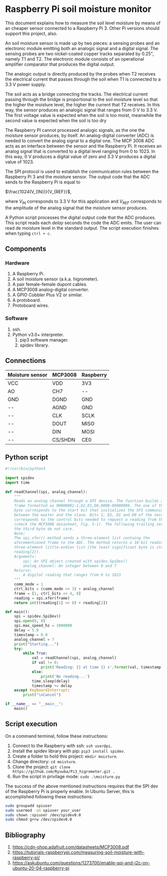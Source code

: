 # Raspberry Pi soil moisture monitor

This document explains how to measure the soil level moisture by means of an cheaper sensor connected to a Raspberry Pi 3. Other Pi versions should support this project, also. 

An soil moisture sensor is made up by two pieces: a sensing probes and an electronic module emitting both an analogic signal and a digital signal. The sensing probes are two nickel-coated copper tracks separated by 0.25", namely T1 and T2. The electronic module consists of an operational amplifier comparator that produces the digital output. 

The analogic output is directly produced by the probes when T2 receives the electrical current that passes through the soil when T1 is connected to a 3.3 V power supply.

The soil acts as a bridge connecting the tracks. The electrical current passing through the bridge is proportional to the soil moisture level so that the higher the moisture level, the higher the current that T2 receives. In this way, the sensor produces an analogic signal that ranges from 0 V to 3.3 V. The first voltage value is expected when the soil is too moist, meanwhile the second value is expected when the soil is too dry

The Raspberry PI cannot processed analogic signals, as the one the moisture sensor produces, by itself. An analog-digital converter (ADC) is needed to convert the analog signal to a digital one. The MCP 3008 ADC acts as an interface between the sensor and the Raspberry Pi. It receives an analog signal that is converted to a digital level ranging from 0 to 1023. In this way, 0 V produces a digital value of zero and 3.3 V produces a digital value of 1023.

The SPI protocol is used to establish the communication rules between the Raspberry Pi 3 and the moisture sensor. The output code that the ADC sends to the Raspberry Pi is equal to

$\frac{1024(V_{IN})}{V_{REF}}$,

where $V_{IN}$ corresponds to 3.3 V for this application and $V_{REF}$ corresponds to the amplitude of the analog signal that the moisture sensor produces.

A Python script processes the digital output code that the ADC produces. This script reads each *delay* seconds the code the ADC emits. The user can read de moisture level in the standard output. The script execution finishes when typing `ctrl + c`.

## Components

### Hardware

1. A Raspberry Pi.
2. A soil moisture sensor (a.k.a. higrometer).
3. A pair female-female dupont cables.
4. A MCP3008 analog-digital converter.
5. A GPIO Cobbler Plus V2 or similar.
6. A protoboard.
7. Protoboard wires.

### Software

1. ssh.
2. Python v3.0+ interpreter.
   1. pip3 software manager.
   2. spidev library.

## Connections

Moisture sensor  | MCP3008       | Raspberry
---------------  | ------------- | -------------
VCC              | VDD           | 3V3
AO               | CH7           | --
GND              | DGND          | GND
--               | AGND          | GND
--               | CLK           | SCLK
--               | DOUT          | MISO
--               | DIN           | MOSI
--               | CS/SHDN       | CE0

## Python script

```Python
#!/usr/bin/python3
 
import spidev
import time
 
def readChannel(spi, analog_channel):
    """
    Reads an analog channel through a SPI device. The function builds a 3-byte 
    frame formatted as 00000001-1,D2,D1,D0,0000-00000000. The one of the first
    byte corresponds to the start bit that initializes the SPI communication 
    between the master and the slave. Bits 1, D2, D1 and D0 of the second byte 
    corresponds to the control bits needed to request a reading from the ADC 
    (check the MCP3008 datasheet, Fig. 5-1). The following trailing zeros of 
    the third byte do not care.
    Note:
    The spi.xfer() method sends a three-element list containg the 
    aforementioned frame to the ADC. The method returns a 10-bit reading in a 
    three-element little-endian list (the least significant byte is stored in 
    reading[2]).
    Arguments:
        spi: An SPI object created with spidev.SpiDev()
        analog_channel: An integer between 0 and 7
    Returns:
        A digital reading that ranges from 0 to 1023
    """
    comm_mode = 1
    ctrl_bits = (comm_mode << 3) + analog_channel
    frame = [1, ctrl_bits << 4, 0]
    reading = spi.xfer(frame)
    return int((reading[1] << 8) + reading[2])

def main():
    spi = spidev.SpiDev()
    spi.open(0, 0)
    spi.max_speed_hz = 1000000
    delay = 5.0
    timestamp = 0.0
    analog_channel = 7
    print("Starting...")
    try:
        while True:
            val = readChannel(spi, analog_channel)
            if val != 0:
                print('Reading: {} at time {} s'.format(val, timestamp))
            else:
                print('No reading...')
            time.sleep(delay)
            timestamp += delay
    except KeyboardInterrupt:
        print("\nCancel")

if __name__ == "__main__":
    main()
```

## Script execution

On a command terminal, follow these instructions:

1. Connect to the Raspberry with ssh: `ssh user@pi`.
2. Install the spidev library with pip: `pip3 install spidev`.
3. Create a folder to hold this project: `mkdir moisture`.
4. Change directory: `cd moisture`.
5. Clone the project: `git clone https://github.com/Ryuuba/Pi3_higrometer.git .`
6. Run the script in privilage mode: `sudo .\moisture.py`

The success of the above mentioned instructions requires that the SPI dev of the Raspberry Pi is properly enable. In Ubuntu Server, this is accomplished following these instructions:

```Bash
sudo groupadd spiuser
sudo usermod -aG spiuser your_user
sudo chown :spiuser /dev/spidev0.0
sudo chmod g+rw /dev/spidev0.0
```

## Bibliography

1. https://cdn-shop.adafruit.com/datasheets/MCP3008.pdf
2. https://tutorials-raspberrypi.com/measuring-soil-moisture-with-raspberry-pi/
3. https://askubuntu.com/questions/1273700/enable-spi-and-i2c-on-ubuntu-20-04-raspberry-pi